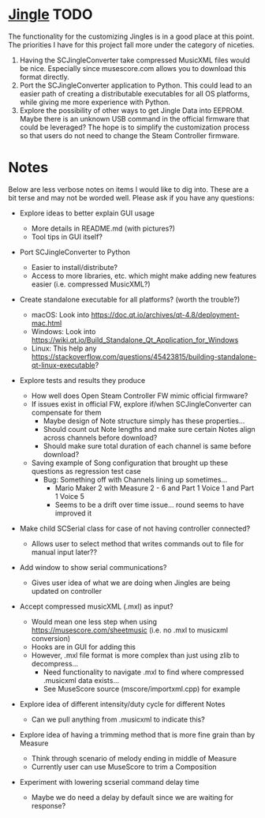 # [Jingle](./) TODO

The functionality for the customizing Jingles is in a good place at this point. 
 The priorities I have for this project fall more under the category of niceties.

1. Having the SCJingleConverter take compressed MusicXML files would be nice. Especially since musescore.com allows you to download this format directly.
2. Port the SCJingleConverter application to Python. This could lead to an easier path of creating a distributable executables for all OS platforms, while giving me more experience with Python.
3. Explore the possibility of other ways to get Jingle Data into EEPROM. Maybe there is an unknown USB command in the official firmware that could be leveraged? The hope is to simplify the customization process so that users do not need to change the Steam Controller firmware. 


# Notes

Below are less verbose notes on items I would like to dig into. These are a bit
 terse and may not be worded well. Please ask if you have any questions:

* Explore ideas to better explain GUI usage
    * More details in README.md (with pictures?)
    * Tool tips in GUI itself?

* Port SCJingleConverter to Python 
    * Easier to install/distribute?
    * Access to more libraries, etc. which might make adding new features easier (i.e. compressed MusicXML?)
* Create standalone executable for all platforms? (worth the trouble?)
    * macOS: Look into https://doc.qt.io/archives/qt-4.8/deployment-mac.html
    * Windows: Look into https://wiki.qt.io/Build_Standalone_Qt_Application_for_Windows
    * Linux: This help any https://stackoverflow.com/questions/45423815/building-standalone-qt-linux-executable?
* Explore tests and results they produce
    * How well does Open Steam Controller FW mimic official firmware?
    * If issues exist in official FW, explore if/when SCJingleConverter can compensate for them 
        * Maybe design of Note structure simply has these properties...
        * Should count out Note lengths and make sure certain Notes align across channels before download?
        * Should make sure total duration of each channel is same before download?
    * Saving example of Song configuration that brought up these questions as regression test case
        * Bug: Something off with Channels lining up sometimes...
            * Mario Maker 2 with Measure 2 - 6 and Part 1 Voice 1 and Part 1 Voice 5
            * Seems to be a drift over time issue... round seems to have improved it
* Make child SCSerial class for case of not having controller connected?
    * Allows user to select method that writes commands out to file for manual input later??
* Add window to show serial communications?
    * Gives user idea of what we are doing when Jingles are being updated on controller
* Accept compressed musicXML (.mxl) as input?
    * Would mean one less step when using https://musescore.com/sheetmusic (i.e. no .mxl to musicxml conversion)
    * Hooks are in GUI for adding this
    * However, .mxl file format is more complex than just using zlib to decompress...
        * Need functionality to navigate .mxl to find where compressed .musicxml data exists...
        * See MuseScore source (mscore/importxml.cpp) for example
* Explore idea of different intensity/duty cycle for different Notes
    * Can we pull anything from .musicxml to indicate this?
* Explore idea of having a trimming method that is more fine grain than by Measure
    * Think through scenario of melody ending in middle of Measure
    * Currently user can use MuseScore to trim a Composition
* Experiment with lowering scserial command delay time
    * Maybe we do need a delay by default since we are waiting for response?
